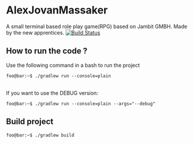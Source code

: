 # AlexJovanMassaker
A small terminal based role play game(RPG) based on Jambit GMBH. Made by the new apprentices.
[![Build Status](https://travis-ci.org/jambit/AlexJovanMassaker.svg?branch=develop)](https://travis-ci.org/jambit/AlexJovanMassaker)

## How to run the code ?
Use the following command in a bash to run the project
```console
foo@bar:~$ ./gradlew run --console=plain
```
\
If you want to use the DEBUG version:
```console
foo@bar:~$ ./gradlew run --console=plain --args="--debug"
```

## Build project
```console
foo@bar:~$ ./gradlew build
```
